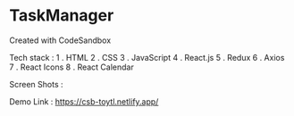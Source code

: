 # TaskManager
Created with CodeSandbox

Tech stack :
1 . HTML
2 . CSS
3 . JavaScript
4 . React.js
5 . Redux
6 . Axios
7 . React Icons
8 . React Calendar

Screen Shots :

Demo Link : https://csb-toytl.netlify.app/


